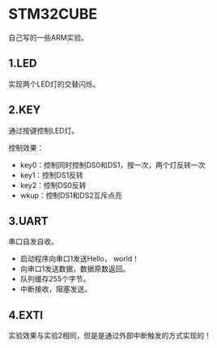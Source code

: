 # STM32CUBE 

自己写的一些ARM实验。



## 1.LED

实现两个LED灯的交替闪烁。



## 2.KEY

通过按键控制LED灯。

控制效果：

- key0：控制同时控制DS0和DS1，按一次，两个灯反转一次
- key1：控制DS1反转
- key2：控制DS0反转
- wkup：控制DS1和DS2互斥点亮



## 3.UART

串口自发自收。

- 启动程序向串口1发送Hello， world！
- 向串口1发送数据，数据原数返回。
- 队列缓存255个字节。
- 中断接收，阻塞发送。



## 4.EXTI

实验效果与实验2相同，但是是通过外部中断触发的方式实现的！





